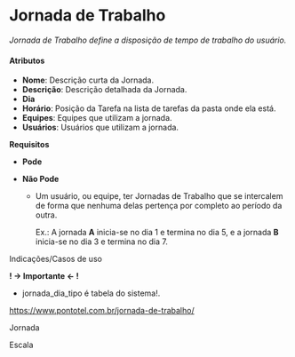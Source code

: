 # Jornada de Trabalho

*Jornada de Trabalho define a disposição de tempo de trabalho do usuário.*

#### Atributos

- **Nome**: Descrição curta da Jornada.
- **Descrição**: Descrição detalhada da Jornada.
- **Dia**
- **Horário**: Posição da Tarefa na lista de tarefas da pasta onde ela está.
- **Equipes**: Equipes que utilizam a jornada.
- **Usuários**: Usuários que utilizam a jornada.

**Requisitos**

- **Pode**

- **Não Pode**

  - Um usuário, ou equipe, ter Jornadas de Trabalho que se intercalem de forma que nenhuma delas pertença por completo ao período da outra.

    Ex.: A jornada **A** inicia-se no dia 1 e termina no dia 5, e a jornada **B** inicia-se no dia 3 e termina no dia 7.

Indicações/Casos de uso



**! -> Importante <- !**

- jornada_dia_tipo é tabela do sistema!.







https://www.pontotel.com.br/jornada-de-trabalho/

Jornada

Escala